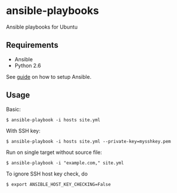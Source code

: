 ansible-playbooks
=================

Ansible playbooks for Ubuntu

## Requirements

* Ansible
* Python 2.6 

See [guide](http://docs.ansible.com/intro_installation.html) on how to setup Ansible.

## Usage

Basic:

```
$ ansible-playbook -i hosts site.yml
```

With SSH key:

```
$ ansible-playbook -i hosts site.yml --private-key=mysshkey.pem
```

Run on single target without source file:

```
$ ansible-playbook -i "example.com," site.yml
```

To ignore SSH host key check, do
```
$ export ANSIBLE_HOST_KEY_CHECKING=False
```

